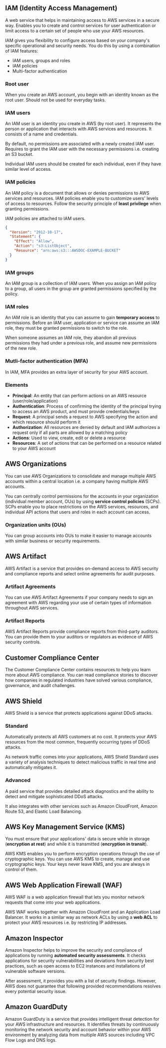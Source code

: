 ## IAM (Identity Access Management)

A web service that helps in maintaining access to AWS services in a secure way. Enables you to create and control services for user authentication or limit access to a certain set of people who use your AWS resources.

IAM gives you flexibility to configure access based on your company's specific operational and security needs. You do this by using a combination of IAM features:

- IAM users, groups and roles
- IAM policies
- Multi-factor authentication

### Root user

When you create an AWS account, you begin with an identity known as the root user. Should not be used for everyday tasks.

### IAM users

An IAM user is an identity you create in AWS (by root user). It represents the person or application that interacts with AWS services and resources. It consists of a name and credentials.

By default, no permissions are associated with a newly created IAM user. Requires to grant the IAM user with the necessary permissions i.e. creating an S3 bucket.

Individual IAM users should be created for each individual, even if they have similar level of access.

### IAM policies

An IAM policy is a document that allows or denies permissions to AWS services and resources. IAM policies enable you to customize users' levels of access to resources. Follow the security principle of **least privilege** when granting permissions.

IAM policies are attached to IAM users.

```json
{
  "Version": "2012-10-17",
  "Statement": {
    "Effect": "Allow",
    "Action": "s3:ListObject",
    "Resource": "arn:aws:s3:::AWSDOC-EXAMPLE-BUCKET"
  }
}
```

### IAM groups

An IAM group is a collection of IAM users. When you assign an IAM policy to a group, all users in the group are granted permissions specified by the policy.

### IAM roles

An IAM role is an identity that you can assume to gain **temporary access** to permissions. Before an IAM user, application or service can assume an IAM role, they must be granted permissions to switch to the role.

When someone assumes an IAM role, they abandon all previous permissions they had under a previous role, and assume new permissions of the new role.

### Mutli-factor authentication (MFA)

In IAM, MFA provides an extra layer of security for your AWS account.

### Elements

- **Principal**: An entity that can perform actions on an AWS resource (user/role/application)
- **Authentication**: Process of confirming the identity of the principal trying to access an AWS product, and must provide credentials/keys
- **Request**: A principal sends a request to AWS specifying the action and which resource should perform it
- **Authorization**: All resources are denied by default and IAM authorizes a request only if all parts are allowed by a matching policy
- **Actions**: Used to view, create, edit or delete a resource
- **Resources**: A set of actions that can be performed on a resource related to your AWS account

## AWS Organizations

You can use AWS Organizations to consolidate and manage multiple AWS accounts within a central location i.e. a company having multiple AWS accounts.

You can centrally control permissions for the accounts in your organization (individual member account, OUs) by using **service control policies** (SCPs). SCPs enable you to place restrictions on the AWS services, resources, and individual API actions that users and roles in each account can access.

### Organization units (OUs)

You can group accounts into OUs to make it easier to manage accounts with similar business or security requirements.

## AWS Artifact

AWS Artifact is a service that provides on-demand access to AWS security and compliance reports and select online agreements for audit purposes.

### Artifact Agreements

You can use AWS Artifact Agreements if your company needs to sign an agreement with AWS regarding your use of certain types of information throughout AWS services.

### Artifact Reports

AWS Artifact Reports provide compliance reports from third-party auditors. You can provide them to your auditors or regulators as evidence of AWS security controls.

## Customer Compliance Center

The Customer Compliance Center contains resources to help you learn more about AWS compliance. You can read compliance stories to discover how companies in regulated industries have solved various compliance, governance, and audit challenges.

## AWS Shield

AWS Shield is a service that protects applications against DDoS attacks.

### Standard

Automatically protects all AWS customers at no cost. It protects your AWS resources from the most common, frequently occurring types of DDoS attacks.

As network traffic comes into your applications, AWS Shield Standard uses a variety of analysis techniques to detect malicious traffic in real time and automatically mitigates it.

### Advanced

A paid service that provides detailed attack diagnostics and the ability to detect and mitigate sophisticated DDoS attacks.

It also integrates with other services such as Amazon CloudFront, Amazon Route 53, and Elastic Load Balancing.

## AWS Key Management Service (KMS)

You must ensure that your applications' data is secure while in storage (**encryption at rest**) and while it is transmitted (**encryption in transit**).

AWS KMS enables you to perform encryption operations through the use of cryptographic keys. You can use AWS KMS to create, manage and use cryptographic keys. Your keys never leave KMS, and you are always in control of them.

## AWS Web Application Firewall (WAF)

AWS WAF is a web application firewall that lets you monitor network requests that come into your web applications.

AWS WAF works together with Amazon CloudFront and an Application Load Balancer. It works in a similar way as network ACLs by using a **web ACL** to protect your AWS resources i.e. by restricting IP addresses.

## Amazon Inspector

Amazon Inspector helps to improve the security and compliance of applications by running **automated security assessments**. It checks applications for security vulnerabilities and deviations from security best practices, such as open access to EC2 instances and installations of vulnerable software versions.

After assessment, it provides you with a list of security findings. However, AWS does not guarantee that following provided recommendations resolves every potential security issue.

## Amazon GuardDuty

Amazon GuardDuty is a service that provides intelligent threat detection for your AWS infrastructure and resources. It identifies threats by continuously monitoring the network security and account behavior within your AWS environment by analyzing data from multiple AWS sources including VPC Flow Logs and DNS logs.
